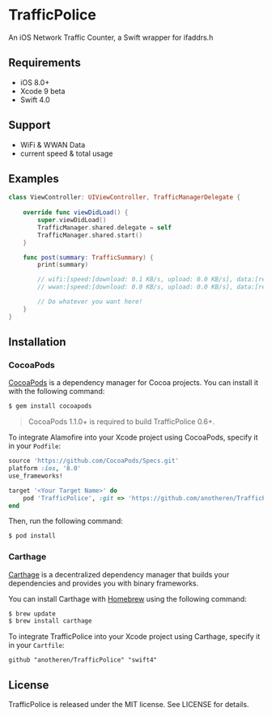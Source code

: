 # TrafficPolice
An iOS Network Traffic Counter, a Swift wrapper for ifaddrs.h

## Requirements

* iOS 8.0+
* Xcode 9 beta
* Swift 4.0

## Support

* WiFi & WWAN Data
* current speed & total usage

## Examples

```swift
class ViewController: UIViewController, TrafficManagerDelegate {
    
    override func viewDidLoad() {
        super.viewDidLoad()
        TrafficManager.shared.delegate = self
        TrafficManager.shared.start()
    }

    func post(summary: TrafficSummary) {
        print(summary)

        // wifi:[speed:[download: 0.1 KB/s, upload: 0.0 KB/s], data:[received: 14.9 KB, sent: 13.2 KB]],
        // wwan:[speed:[download: 0.0 KB/s, upload: 0.0 KB/s], data:[received: 0.0 KB, sent: 0.0 KB]]

        // Do whatever you want here!
    }
}
```

## Installation

### CocoaPods

[CocoaPods](http://cocoapods.org) is a dependency manager for Cocoa projects. You can install it with the following command:

```bash
$ gem install cocoapods
```

> CocoaPods 1.1.0+ is required to build TrafficPolice 0.6+.

To integrate Alamofire into your Xcode project using CocoaPods, specify it in your `Podfile`:

```ruby
source 'https://github.com/CocoaPods/Specs.git'
platform :ios, '8.0'
use_frameworks!

target '<Your Target Name>' do
    pod 'TrafficPolice', :git => 'https://github.com/anotheren/TrafficPolice.git', :branch => 'swift4'
end
```

Then, run the following command:

```bash
$ pod install
```

### Carthage

[Carthage](https://github.com/Carthage/Carthage) is a decentralized dependency manager that builds your dependencies and provides you with binary frameworks.

You can install Carthage with [Homebrew](http://brew.sh/) using the following command:

```bash
$ brew update
$ brew install carthage
```

To integrate TrafficPolice into your Xcode project using Carthage, specify it in your `Cartfile`:

```ogdl
github "anotheren/TrafficPolice" "swift4"
```

## License

TrafficPolice is released under the MIT license. See LICENSE for details.
